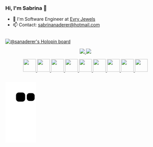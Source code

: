 ### Hi, I'm Sabrina 👋

- 💼 I'm Software Engineer at <a href="https://evryjewels.ca/">Evry Jewels</a>
- 📫 Contact: sabrinanaderer@hotmail.com

## 

[![@sanaderer's Holopin board](https://holopin.me/sanaderer)](https://holopin.io/@sanaderer)

<div align="center">
  <a href="https://github.com/sanaderer">
  <img height="130em" src="https://github-readme-stats.vercel.app/api?username=sanaderer&show_icons=true&theme=dark&include_all_commits=true&count_private=true"/>
  <img height="130em" src="https://github-readme-stats.vercel.app/api/top-langs/?username=sanaderer&layout=compact&langs_count=7&theme=dark"/>
</div>

<p align="center">
  
  

 <img src="https://cdn.jsdelivr.net/gh/devicons/devicon/icons/python/python-original.svg" width="40" height="40" />
 <img src="https://cdn.jsdelivr.net/gh/devicons/devicon/icons/django/django-plain.svg" width="40" height="40"/>
 <img src="https://cdn.jsdelivr.net/gh/devicons/devicon/icons/react/react-original.svg" width="40" height="40" />
 <img src="https://cdn.jsdelivr.net/gh/devicons/devicon/icons/nextjs/nextjs-line.svg" width="40" height="40"/>
 <img src="https://cdn.jsdelivr.net/gh/devicons/devicon/icons/postgresql/postgresql-original.svg" width="40" height="40"/> 
 <img src="https://cdn.jsdelivr.net/gh/devicons/devicon/icons/mongodb/mongodb-original.svg" width="40" height="40" />
 <img src="https://cdn.jsdelivr.net/gh/devicons/devicon/icons/docker/docker-original.svg" width="40" height="40"/> 
 <img src="https://cdn.jsdelivr.net/gh/devicons/devicon/icons/git/git-original.svg" width="40" height="40"/> 
 <img src="https://cdn.jsdelivr.net/gh/devicons/devicon/icons/figma/figma-original.svg" width="40" height="40" /> 

</p>
  
  ##
  
 
   ![Snake animation](https://github.com/sanaderer/sanaderer/blob/output/github-contribution-grid-snake.svg)
  

</div>

